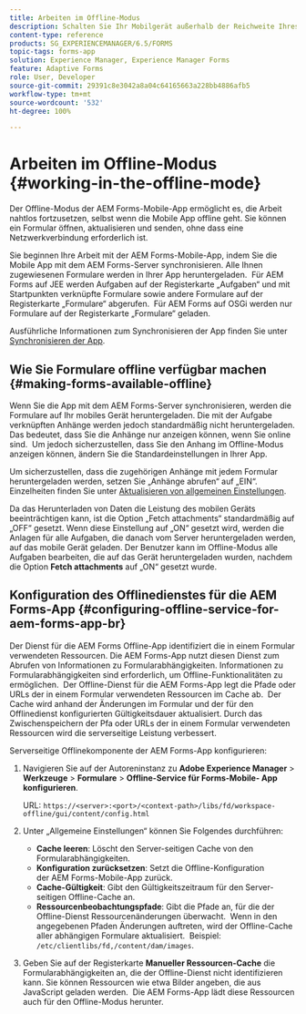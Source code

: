 ```yaml
---
title: Arbeiten im Offline-Modus
description: Schalten Sie Ihr Mobilgerät außerhalb der Reichweite Ihres AEM Forms-Netzwerks offline oder in einen kompletten Offline-Modus und arbeiten Sie mit der AEM Forms-App
content-type: reference
products: SG_EXPERIENCEMANAGER/6.5/FORMS
topic-tags: forms-app
solution: Experience Manager, Experience Manager Forms
feature: Adaptive Forms
role: User, Developer
source-git-commit: 29391c8e3042a8a04c64165663a228bb4886afb5
workflow-type: tm+mt
source-wordcount: '532'
ht-degree: 100%

---
```


# Arbeiten im Offline-Modus {#working-in-the-offline-mode}

Der Offline-Modus der AEM Forms-Mobile-App ermöglicht es, die Arbeit nahtlos fortzusetzen, selbst wenn die Mobile App offline geht. Sie können ein Formular öffnen, aktualisieren und senden, ohne dass eine Netzwerkverbindung erforderlich ist.

Sie beginnen Ihre Arbeit mit der AEM Forms-Mobile-App, indem Sie die Mobile App mit dem AEM Forms-Server synchronisieren. Alle Ihnen zugewiesenen Formulare werden in Ihrer App heruntergeladen.  Für AEM Forms auf JEE werden Aufgaben auf der Registerkarte „Aufgaben“ und mit Startpunkten verknüpfte Formulare sowie andere Formulare auf der Registerkarte „Formulare“ abgerufen.  Für AEM Forms auf OSGi werden nur Formulare auf der Registerkarte „Formulare“ geladen.

Ausführliche Informationen zum Synchronisieren der App finden Sie unter [Synchronisieren der App](/help/forms/using/sync-app.md).

## Wie Sie Formulare offline verfügbar machen {#making-forms-available-offline}

Wenn Sie die App mit dem AEM Forms-Server synchronisieren, werden die Formulare auf Ihr mobiles Gerät heruntergeladen. Die mit der Aufgabe verknüpften Anhänge werden jedoch standardmäßig nicht heruntergeladen. Das bedeutet, dass Sie die Anhänge nur anzeigen können, wenn Sie online sind.  Um jedoch sicherzustellen, dass Sie den Anhang im Offline-Modus anzeigen können, ändern Sie die Standardeinstellungen in Ihrer App.

Um sicherzustellen, dass die zugehörigen Anhänge mit jedem Formular heruntergeladen werden, setzen Sie „Anhänge abrufen“ auf „EIN“.  Einzelheiten finden Sie unter [Aktualisieren von allgemeinen Einstellungen](/help/forms/using/update-general-settings.md).

Da das Herunterladen von Daten die Leistung des mobilen Geräts beeinträchtigen kann, ist die Option „Fetch attachments“ standardmäßig auf „OFF“ gesetzt. Wenn diese Einstellung auf „ON“ gesetzt wird, werden die Anlagen für alle Aufgaben, die danach vom Server heruntergeladen werden, auf das mobile Gerät geladen. Der Benutzer kann im Offline-Modus alle Aufgaben bearbeiten, die auf das Gerät heruntergeladen wurden, nachdem die Option **Fetch attachments** auf „ON“ gesetzt wurde.

## Konfiguration des Offlinedienstes für die AEM Forms-App {#configuring-offline-service-for-aem-forms-app-br}

Der Dienst für die AEM Forms Offline-App identifiziert die in einem Formular verwendeten Ressourcen. Die AEM Forms-App nutzt diesen Dienst zum Abrufen von Informationen zu Formularabhängigkeiten. Informationen zu Formularabhängigkeiten sind erforderlich, um Offline-Funktionalitäten zu ermöglichen.  Der Offline-Dienst für die AEM Forms-App legt die Pfade oder URLs der in einem Formular verwendeten Ressourcen im Cache ab.  Der Cache wird anhand der Änderungen im Formular und der für den Offlinedienst konfigurierten Gültigkeitsdauer aktualisiert. Durch das Zwischenspeichern der Pfa oder URLs der in einem Formular verwendeten Ressourcen wird die serverseitige Leistung verbessert.

Serverseitige Offlinekomponente der AEM Forms-App konfigurieren:

1. Navigieren Sie auf der Autoreninstanz zu **Adobe Experience Manager** > **Werkzeuge** > **Formulare** > **Offline-Service für Forms-Mobile- App konfigurieren**.

   URL: `https://<server>:<port>/<context-path>/libs/fd/workspace-offline/gui/content/config.html`

1. Unter „Allgemeine Einstellungen“ können Sie Folgendes durchführen:

   * **Cache leeren**: Löscht den Server-seitigen Cache von den Formularabhängigkeiten.
   * **Konfiguration zurücksetzen**: Setzt die Offline-Konfiguration der AEM Forms-Mobile-App zurück.
   * **Cache-Gültigkeit**: Gibt den Gültigkeitszeitraum für den Server-seitigen Offline-Cache an.
   * **Ressourcenbeobachtungspfade**: Gibt die Pfade an, für die der Offline-Dienst Ressourcenänderungen überwacht.  Wenn in den angegebenen Pfaden Änderungen auftreten, wird der Offline-Cache aller abhängigen Formulare aktualisiert.  Beispiel: `/etc/clientlibs/fd,/content/dam/images`.

1. Geben Sie auf der Registerkarte **Manueller Ressourcen-Cache** die Formularabhängigkeiten an, die der Offline-Dienst nicht identifizieren kann. Sie können Ressourcen wie etwa Bilder angeben, die aus JavaScript geladen werden.  Die AEM Forms-App lädt diese Ressourcen auch für den Offline-Modus herunter.
